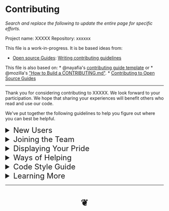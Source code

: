 # Contributing

_Search and replace the following to update the entire page for specific efforts._

Project name: XXXXX
Repository: xxxxxx

This file is a work-in-progress. It is be based ideas from:

* [Open source Guides]( https://opensource.guide ): [Writing contributing guidelines]( https://opensource.guide/starting-a-project/#writing-your-contributing-guidelines )

This file is also based on:
	* @nayafia's [contributing guide template](https://github.com/nayafia/contributing-template/blob/master/CONTRIBUTING-template.md) or
	* @mozilla's ["How to Build a CONTRIBUTING.md"](http://mozillascience.github.io/working-open-workshop/contributing/).
	* [Contributing to Open Source Guides]( https://github.com/github/opensource.guide/blob/gh-pages/CONTRIBUTING.md )


***

Thank you for considering contributing to XXXXX. We look forward to your participation. We hope that sharing your experiences will benefit others who read and use our code.

We've put together the following guidelines to help you figure out where you can best be helpful.

<details>

<summary class=readMe >New Users</summary>

The first thing to do is to register a user name with [GitHub]( https://github.com/ ).

Once you are registered with GitHun you can:

* Submit big reports and weh list requests on our GitHub issues pages
* Receive notifications of updates by email
* Make pull request on for code you would like merged into our project
* Join a community of over thirty million people who are developing new software
* And more

To join GitHub, you will need to supply a username and email address and to create a password. There are no charges for joining

After you have registered you can go to your [GitHub settings]( https://github.com/settings/profile ). Here you can add a photo and update your bio. It's a good thing to add at least some data - especially a photo and a location. These help your friends remember and know that it is really you.

You may now start contributing to our project with a few small but very helpful efforts.

In the top right hand corner of this page, you will see the 'Watch' and 'Star' buttons:

![github-top-right-screen-capture.png]( https://cdn.glitch.com/8f4ee7c6-c279-4f9f-8598-a145f33d2ea6%2Fgithub-top-right-screen-capture.png?1499556746028 =600x100 )
_note the [freeCodeCamp]( https://freecodecamp.com/ ) 'Watch' and 'Star' buttons at top right_

Please click both of these buttons for [XXXXX on GitHub]( https://github.com/xxxxxx/xxxxxx.github.io ).

Clicking 'Star' makes you feel good - and it lets the world know there is interest in our project. Clicking 'Watch' means you receive an email when there is an issue. Any time you start getting too many messages, you may click this button again to update your preferences.

</details>


<details>

<summary class=readMe >Joining the Team</summary>

After you are registered with GitHub, he next thing you can do is to request becoming a member of this organization. If you personally know a member then you might send them a request for an invitation. Anther way is to create an [issue on XXXXX]( https://github.com/xxxxxx/xxxxx.github.io/issues ).

After you accept the invite, you will be able to submit code and receive notifications.

For further details see GitHub's [Managing membership in your organization]( https://help.github.com/articles/managing-membership-in-your-organization/ )

</details>


<details>

<summary class=readMe >Displaying Your Pride</summary>

Once you are a contributor to the organization, a very nice thing you may do is set your membership to 'public'.

Got to [XXXXX People]( https://github.com/orgs/xxxxxx/people )

![github-people-screen-capture.png]( https://cdn.glitch.com/8f4ee7c6-c279-4f9f-8598-a145f33d2ea6%2Fgithub-people-screen-capture.png?1499556745948 =600x100 )
_Member options for GitHub organizations_

Setting your membership to public helps new users see that they are joining a team and not just helping a particular individual. It also helps with your user name popping up as a suggested contact in GitHub issues and other useful places.

***

Now that you are set up as a user and a member, let us explore the ways you may contribute to this project...

</details>


<details>

<summary class=readMe >Ways of Helping</summary>

_This section is under current development. Fingers crossed a few hundred more words will be added soon. Suggestions wanted._

This section is about:

* Testing new releases
* Bug reporting
* Wish list requests
* Writing and editing documentation
* Providing announcements of updates and user support in online forums


### Testing new releases

Before a release can move from a 'development' release to a 'stable' release. In our kind of work this usually requires a visual inspection. Visual inspections are very hard to automate and thus require patient humans to click all the buttons on a number of test files and document issues thy come across.


### Bug Reporting

#### Before reporting a bug

1. Search issue tracker for similar issues.
2. Try the latest version of the script

#### How to report a bug

1. Specify the script name and revision number of the script where the bug occurred.
2. Specify your browser version, operating system, and graphics card. (for example, Chrome 23.0.1271.95, Windows 7, Nvidia Quadro 2000M)
3. Describe the problem in detail. Explain how to reproduce the error. Explain what happened, and what you expected would happen.
4. Provide a small test-case (http://jsfiddle.net). If a test-case is not possible, provide a link to a live version of your application.
5. If helpful, include a screenshot. Annotate the screenshot for clarity.


### Wish List Requests

One of the most helpful things you can do is ask for new features = big or small. Getting this feedback provides significant motivation in open source projects.


### Writing and editing documentation

A big goal of this effort is to create user interfaces that are so clear and 'natural' that very little documentation is needed.

Nonetheless there is still much need for writing that explains:

* The features and benefits of the code.
* The origins and the problems the code is trying to solve
* Aspects of the code that may not be obvious


### Spreading the word

The greatest software in the world is not of much use if it is hidden under a rock. The existence of good software needs to be shared. The best thing you can do to help a project is to inform people in relevant online netwrks and to respond to request for help and to pass on what you learn back to the development team.

</details>


<details>

<summary class=readMe >Code Style Guide</summary>

All code and examples in XXXXX are written using Mr.doob's Code Style. Of course you are free to use whatever style you prefer for your own work, but if you are adding code to the library or examples then you must follow this guide.

You can find details here: [Mr.doob's Code Style]( https://github.com/mrdoob/three.js/wiki/Mr.doob%27s-Code-Style%E2%84%A2)
You can find examples here: [three.js / examples]( https://threejs.org/examples/ )

General guidelines include:

* Where possible and not unreasonable: all HTML, CSS and JavaScript in a single file
* Preserve white space, let the code look and feel as if it is a poem on a sheet of paper
	* Allow the code to be read aloud
* Write code that is easy for beginners and non-programmers or read
	* Avoid the use of symbols
	* Do use words

</details>

<details>

<summary class=readMe >Learning More</summary>

Links of interest to be added here

</details>

***

# <center title="hello!" ><a href=javascript:window.scrollTo(0,0); style=text-decoration:none; > ❦ </a></center>



<style>

/* yup, this works! */

summary.readMe { font-size: 1.5rem; }

</style>